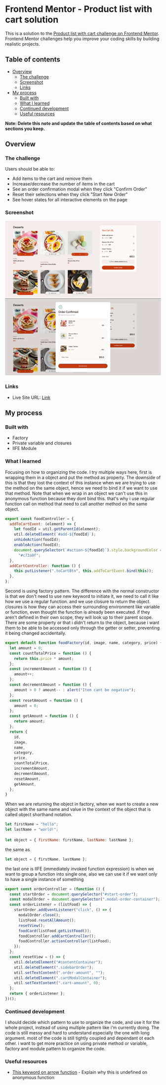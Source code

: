 # Frontend Mentor - Product list with cart solution

This is a solution to the [Product list with cart challenge on Frontend Mentor](https://www.frontendmentor.io/challenges/product-list-with-cart-5MmqLVAp_d). Frontend Mentor challenges help you improve your coding skills by building realistic projects.

## Table of contents

- [Overview](#overview)
  - [The challenge](#the-challenge)
  - [Screenshot](#screenshot)
  - [Links](#links)
- [My process](#my-process)
  - [Built with](#built-with)
  - [What I learned](#what-i-learned)
  - [Continued development](#continued-development)
  - [Useful resources](#useful-resources)

**Note: Delete this note and update the table of contents based on what sections you keep.**

## Overview

### The challenge

Users should be able to:

- Add items to the cart and remove them
- Increase/decrease the number of items in the cart
- See an order confirmation modal when they click "Confirm Order"
- Reset their selections when they click "Start New Order"
- See hover states for all interactive elements on the page

### Screenshot

![](./assets/images/lwc.png)
![](./assets/images/lwc-modal.png)

### Links

- Live Site URL: [Link](https://azanra.github.io/list-with-cart/)

## My process

### Built with

- Factory
- Private variable and closures
- IIFE Module

### What I learned

Focusing on how to organizing the code. I try multiple ways here, first is wrapping them in a object and put the method as property. The downside of this is that they lost the context of this instance when we are trying
to use the method on the same object, hence we need to bind it if we want to use that method. Note that when we wrap in an object we can't use this in anonymous function because they dont bind this. that's why i use
regular function call on method that need to call another method on the same object.

```js
export const foodController = {
  addToCartEvent: (element) => {
    let foodId = util.getParentId(element);
    util.deleteElement(`#add-${foodId}`);
    unhideAction(foodId);
    enableAction(foodId);
    document.querySelector(`#action-${foodId}`).style.backgroundColor =
      "#c73a0f";
  },
  addCartController: function () {
    this.putListener(".toCartBtn", this.addToCartEvent.bind(this));
  },
};
```

Second is using factory pattern. The difference with the normal constructor is that we don't need to use new keyword to initiate it, we need to call it like how we use a regular function. and we use closure to return the
object. closures is how they can access their surrounding environment like variable or function, even thought the function is already been executed. if they aren't defined in their own scope, they will look up to their parent
scope. There are some property or that i didn't return to the object, because i want them to be able to be accessed only through the getter or setter, preventing it being changed accidentally.

```js
export default function foodFactory(id, image, name, category, price) {
  let amount = 0;
  const countTotalPrice = function () {
    return this.price * amount;
  };
  const incrementAmount = function () {
    amount++;
  };
  const decrementAmount = function () {
    amount > 0 ? amount-- : alert("Item cant be negative");
  };
  const resetAmount = function () {
    amount = 0;
  };
  const getAmount = function () {
    return amount;
  };
  return {
    id,
    image,
    name,
    category,
    price,
    countTotalPrice,
    incrementAmount,
    decrementAmount,
    resetAmount,
    getAmount,
  };
}
```

When we are returning the object in factory, when we want to create a new object with the same name and value in the context of the object that is called object shorthand notation.

```js
let firstName = "hello";
let lastName = "world!";

let object = { firstName: firstName, lastName: lastName };
```

the same as

```js
let object = { firstName, lastName };
```

the last one is IIFE (immediately invoked function expression) is when we want to group a function into single one, also we can use it if we want only to have a single instance of
something

```js
export const orderController = (function () {
  const startOrder = document.querySelector("#start-order");
  const modalOrder = document.querySelector(".modal-order-container");
  const orderListener = (listFood) => {
    startOrder.addEventListener("click", () => {
      modalOrder.close();
      listFood.resetAllAmount();
      resetView();
      foodCard(listFood.getListFood());
      foodController.addCartController();
      foodController.actionController(listFood);
    });
  };
  const resetView = () => {
    util.deleteElement("#contentContainer");
    util.deleteElement(".sidebarOrder");
    util.setTextContent(".order-amount", "");
    util.deleteElement(".cartModalContainer");
    util.setTextContent(".cart-amount", 0);
  };
  return { orderListener };
})();
```

### Continued development

I should decide which pattern to use to organize the code, and use it for the whole project, instead of using multiple pattern like i'm currently doing. The code is still messy and hard to understand especially the one with long
argument. most of the code is still tightly coupled and dependant ot each other. i want to get more practice on using private method or variable, factory and module pattern to organize the code.

### Useful resources

- [This keyword on arrow function](https://syntackle.com/blog/this-keyword-in-arrow-functions-javascript/#:~:text=It%20will%20log%20undefined%20but,object%20user%20like%20this%20user.) - Explain why this is undefined on anonymous function
